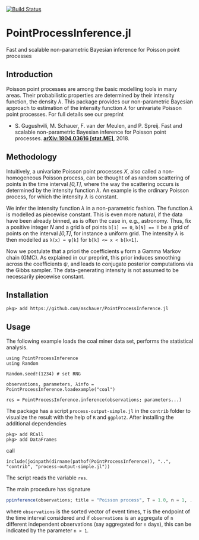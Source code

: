 [![Build Status](https://travis-ci.org/mschauer/PointProcessInference.jl.svg?branch=master)](https://travis-ci.org/mschauer/PointProcessInference.jl)

# PointProcessInference.jl
Fast and scalable non-parametric Bayesian inference for Poisson point processes

## Introduction

Poisson point processes are among the basic modelling tools in many areas. Their probabilistic properties are determined by their intensity function, the density *λ*.
This package provides our non-parametric Bayesian approach to estimation of the intensity function *λ* for univariate Poisson point processes. For full details see our preprint

-  S. Gugushvili, M. Schauer, F. van der Meulen, and P. Spreij. Fast and scalable non-parametric Bayesian inference for Poisson point processes. __[arXiv:1804.03616 [stat.ME]](https://arxiv.org/abs/1804.03616)__, 2018.


## Methodology

Intuitively, a univariate Poisson point processes *X*, also called a non-homogeneous Poisson process, can be thought of as random
scattering of points in the time interval *[0,T]*, where the way the scattering occurs is determined by the intensity function *λ*.
An example is the ordinary Poisson process, for which the intensity *λ*  is constant.

We infer the intensity function *λ* in a non-parametric fashion. The function *λ* is modelled as piecewise constant. This is even more natural, if the data have been already binned,
as is often the case in, e.g., astronomy. Thus, fix a positive integer *N* and a grid `b` of points `b[1] == 0`, `b[N] == T` be a grid of points on the interval *[0,T]*, for instance a uniform grid.
The intensity *λ* is then modelled as
`λ(x) = ψ[k]` for `b[k] <= x < b[k+1]`.

Now we postulate that a priori the coefficients `ψ` form a Gamma Markov chain (GMC). As explained in our preprint, this prior induces smoothing across the coefficients *ψ*, and leads to conjugate posterior computations
via the Gibbs sampler. The data-generating intensity is not assumed to be necessarily piecewise constant.

## Installation

```
pkg> add https://github.com/mschauer/PointProcessInference.jl
```

## Usage

The following example loads the coal miner data set,
performs the statistical analysis.


```
using PointProcessInference
using Random

Random.seed!(1234) # set RNG

observations, parameters, λinfo = PointProcessInference.loadexample("coal")

res = PointProcessInference.inference(observations; parameters...)
```

The package has a script `process-output-simple.jl` in the `contrib` folder to visualize
the result with the help of `R` and `ggplot2`.
After installing the additional dependencies
```
pkg> add RCall
pkg> add DataFrames
```
call
```
include(joinpath(dirname(pathof(PointProcessInference)), "..", "contrib", "process-output-simple.jl"))
```
The script reads the variable `res`.


The main procedure has signature

```julia
ppinference(observations; title = "Poisson process", T = 1.0, n = 1, ...)
```

where `observations` is the sorted vector of event times, `T` is the endpoint of the time interval considered and if
`observations` is an aggregate of `n` different independent observations (say aggregated for `n` days), this can be indicated by the parameter `n > 1`.

